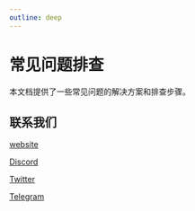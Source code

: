 ```yaml
---
outline: deep
---
```


# 常见问题排查

本文档提供了一些常见问题的解决方案和排查步骤。

## 联系我们

[website](https://fountainhead.land/)

[Discord](https://discord.com/invite/RDUwDMtbPd)

[Twitter](https://x.com/Fountainhead_zh)

[Telegram](https://t.me/SW5reQ)



